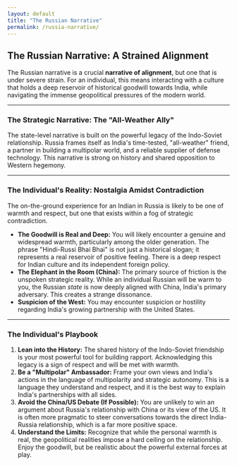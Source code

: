 ```yaml
---
layout: default
title: "The Russian Narrative"
permalink: /russia-narrative/
---
```


## The Russian Narrative: A Strained Alignment

The Russian narrative is a crucial **narrative of alignment**, but one that is under severe strain. For an individual, this means interacting with a culture that holds a deep reservoir of historical goodwill towards India, while navigating the immense geopolitical pressures of the modern world.

---

### The Strategic Narrative: The "All-Weather Ally"

The state-level narrative is built on the powerful legacy of the Indo-Soviet relationship. Russia frames itself as India's time-tested, "all-weather" friend, a partner in building a multipolar world, and a reliable supplier of defense technology. This narrative is strong on history and shared opposition to Western hegemony.

---

### The Individual's Reality: Nostalgia Amidst Contradiction

The on-the-ground experience for an Indian in Russia is likely to be one of warmth and respect, but one that exists within a fog of strategic contradiction.

*   **The Goodwill is Real and Deep:** You will likely encounter a genuine and widespread warmth, particularly among the older generation. The phrase "Hindi-Russi Bhai Bhai" is not just a historical slogan; it represents a real reservoir of positive feeling. There is a deep respect for Indian culture and its independent foreign policy.
*   **The Elephant in the Room (China):** The primary source of friction is the unspoken strategic reality. While an individual Russian will be warm to you, the Russian *state* is now deeply aligned with China, India's primary adversary. This creates a strange dissonance.
*   **Suspicion of the West:** You may encounter suspicion or hostility regarding India's growing partnership with the United States.

---

### The Individual's Playbook

1.  **Lean into the History:** The shared history of the Indo-Soviet friendship is your most powerful tool for building rapport. Acknowledging this legacy is a sign of respect and will be met with warmth.
2.  **Be a "Multipolar" Ambassador:** Frame your own views and India's actions in the language of multipolarity and strategic autonomy. This is a language they understand and respect, and it is the best way to explain India's partnerships with all sides.
3.  **Avoid the China/US Debate (If Possible):** You are unlikely to win an argument about Russia's relationship with China or its view of the US. It is often more pragmatic to steer conversations towards the direct India-Russia relationship, which is a far more positive space.
4.  **Understand the Limits:** Recognize that while the personal warmth is real, the geopolitical realities impose a hard ceiling on the relationship. Enjoy the goodwill, but be realistic about the powerful external forces at play.